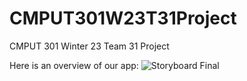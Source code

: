 # CMPUT301W23T31Project
CMPUT 301 Winter 23 Team 31 Project

Here is an overview of our app:
![Storyboard Final](https://github.com/CMPUT301W23T31/CMPUT301W23T31Project/blob/main/Storyboards/CMPUT301W23T31%20-%20Storyboard%20Final.png)
